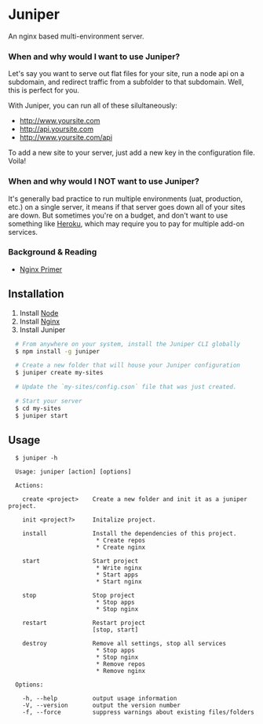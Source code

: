 Juniper
========

An nginx based multi-environment server.

### When and why would I want to use Juniper?
Let's say you want to serve out flat files for your site, run a node api on a subdomain, and redirect traffic from a subfolder to that subdomain. Well, this is perfect for you.

With Juniper, you can run all of these silultaneously:
  * http://www.yoursite.com
  * http://api.yoursite.com
  * http://www.yoursite.com/api

To add a new site to your server, just add a new key in the configuration file. Voila!

### When and why would I NOT want to use Juniper?
It's generally bad practice to run multiple environments (uat, production, etc.) on a single server, it means if that server goes down all of your sites are down. But sometimes you're on a budget, and don't want to use something like [Heroku](https://www.heroku.com/), which may require you to pay for multiple add-on services.

### Background & Reading
* [Nginx Primer](http://blog.martinfjordvald.com/2010/07/nginx-primer/)


Installation
------------

  1. Install [Node](https://github.com/joyent/node/wiki/installing-node.js-via-package-manager)
  2. Install [Nginx](http://wiki.nginx.org/Install)
  3. Install Juniper

```bash
  # From anywhere on your system, install the Juniper CLI globally
  $ npm install -g juniper

  # Create a new folder that will house your Juniper configuration
  $ juniper create my-sites

  # Update the `my-sites/config.cson` file that was just created.

  # Start your server
  $ cd my-sites
  $ juniper start
```

Usage
-----

```
  $ juniper -h

  Usage: juniper [action] [options]

  Actions:

    create <project>    Create a new folder and init it as a juniper project.

    init <project?>     Initalize project.

    install             Install the dependencies of this project.
                         * Create repos
                         * Create nginx

    start               Start project
                         * Write nginx
                         * Start apps
                         * Start nginx

    stop                Stop project
                         * Stop apps
                         * Stop nginx

    restart             Restart project
                        [stop, start]

    destroy             Remove all settings, stop all services
                         * Stop apps
                         * Stop nginx
                         * Remove repos
                         * Remove nginx

  Options:

    -h, --help          output usage information
    -V, --version       output the version number
    -f, --force         suppress warnings about existing files/folders
```

